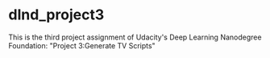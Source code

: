 # dlnd_project3

This is the third project assignment of Udacity's Deep Learning Nanodegree Foundation: "Project 3:Generate TV Scripts"
